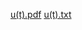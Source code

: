 [u(t).pdf](https://github.com/user-attachments/files/16630518/u.t.pdf)
[u(t).txt](https://github.com/user-attachments/files/16630535/u.t.txt)

